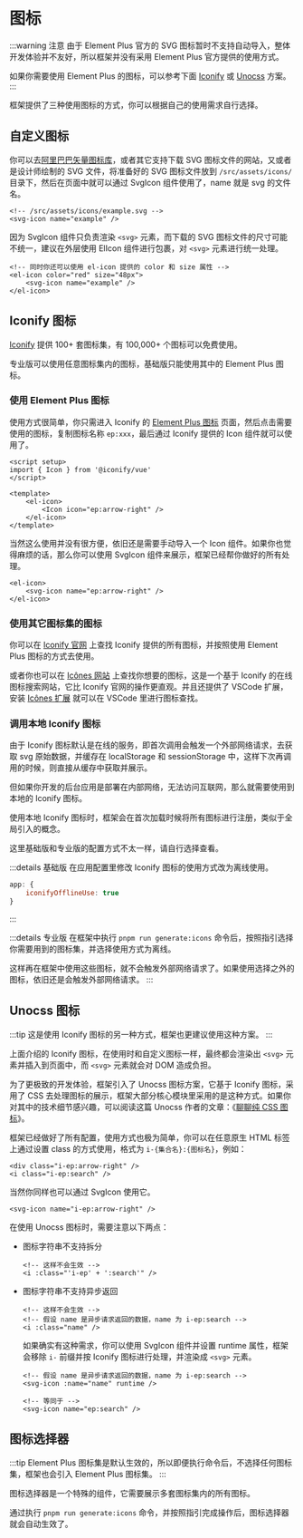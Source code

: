# 图标

:::warning 注意
由于 Element Plus 官方的 SVG 图标暂时不支持自动导入，整体开发体验并不友好，所以框架并没有采用 Element Plus 官方提供的使用方式。

如果你需要使用 Element Plus 的图标，可以参考下面 [Iconify](#iconify-图标) 或 [Unocss](#unocss-图标) 方案。
:::

框架提供了三种使用图标的方式，你可以根据自己的使用需求自行选择。

## 自定义图标

你可以去[阿里巴巴矢量图标库](https://www.iconfont.cn/)，或者其它支持下载 SVG 图标文件的网站，又或者是设计师绘制的 SVG 文件，将准备好的 SVG 图标文件放到 `/src/assets/icons/` 目录下，然后在页面中就可以通过 SvgIcon 组件使用了，name 就是 svg 的文件名。

```vue
<!-- /src/assets/icons/example.svg -->
<svg-icon name="example" />
```

因为 SvgIcon 组件只负责渲染 `<svg>` 元素，而下载的 SVG 图标文件的尺寸可能不统一，建议在外层使用 ElIcon 组件进行包裹，对 `<svg>` 元素进行统一处理。

```vue
<!-- 同时你还可以使用 el-icon 提供的 color 和 size 属性 -->
<el-icon color="red" size="48px">
    <svg-icon name="example" />
</el-icon>
```

## Iconify 图标

[Iconify](https://github.com/iconify/iconify) 提供 100+ 套图标集，有 100,000+ 个图标可以免费使用。

专业版可以使用任意图标集内的图标，基础版只能使用其中的 Element Plus 图标。

### 使用 Element Plus 图标

使用方式很简单，你只需进入 Iconify 的 [Element Plus 图标](https://icon-sets.iconify.design/ep/) 页面，然后点击需要使用的图标，复制图标名称 `ep:xxx`，最后通过 Iconify 提供的 Icon 组件就可以使用了。

```vue
<script setup>
import { Icon } from '@iconify/vue'
</script>

<template>
    <el-icon>
        <Icon icon="ep:arrow-right" />
    </el-icon>
</template>
```

当然这么使用并没有很方便，依旧还是需要手动导入一个 Icon 组件。如果你也觉得麻烦的话，那么你可以使用 SvgIcon 组件来展示，框架已经帮你做好的所有处理。

```vue-html
<el-icon>
    <svg-icon name="ep:arrow-right" />
</el-icon>
```

### 使用其它图标集的图标 <sup class="pro-badge" />

你可以在 [Iconify 官网](https://icon-sets.iconify.design/) 上查找 Iconify 提供的所有图标，并按照使用 Element Plus 图标的方式去使用。

或者你也可以在 [Icônes 网站](https://icones.js.org/) 上查找你想要的图标，这是一个基于 Iconify 的在线图标搜索网站，它比 Iconify 官网的操作更直观。并且还提供了 VSCode 扩展，安装 [Icônes 扩展](https://marketplace.visualstudio.com/items?itemName=afzalsayed96.icones) 就可以在 VSCode 里进行图标查找。

<ZoomImg src="/icones1.png" />

<ZoomImg src="/icones2.png" />

### 调用本地 Iconify 图标

由于 Iconify 图标默认是在线的服务，即首次调用会触发一个外部网络请求，去获取 svg 原始数据，并缓存在 localStorage 和 sessionStorage 中，这样下次再调用的时候，则直接从缓存中获取并展示。

但如果你开发的后台应用是部署在内部网络，无法访问互联网，那么就需要使用到本地的 Iconify 图标。

使用本地 Iconify 图标时，框架会在首次加载时候将所有图标进行注册，类似于全局引入的概念。

这里基础版和专业版的配置方式不太一样，请自行选择查看。


:::details 基础版
在应用配置里修改 Iconify 图标的使用方式改为离线使用。

```js
app: {
    iconifyOfflineUse: true
}
```
:::

:::details 专业版
在框架中执行 `pnpm run generate:icons` 命令后，按照指引选择你需要用到的图标集，并选择使用方式为离线。

这样再在框架中使用这些图标，就不会触发外部网络请求了。如果使用选择之外的图标，依旧还是会触发外部网络请求。
:::

## Unocss 图标 <sup class="pro-badge" />

:::tip
这是使用 Iconify 图标的另一种方式，框架也更建议使用这种方案。
:::

上面介绍的 Iconify 图标，在使用时和自定义图标一样，最终都会渲染出 `<svg>` 元素并插入到页面中，而 `<svg>` 元素就会对 DOM 造成负担。

为了更极致的开发体验，框架引入了 Unocss 图标方案，它基于 Iconify 图标，采用了 CSS 去处理图标的展示，框架大部分核心模块里采用的是这种方式。如果你对其中的技术细节感兴趣，可以阅读这篇 Unocss 作者的文章：《[聊聊纯 CSS 图标](https://antfu.me/posts/icons-in-pure-css-zh)》。

框架已经做好了所有配置，使用方式也极为简单，你可以在任意原生 HTML 标签上通过设置 class 的方式使用，格式为 `i-{集合名}:{图标名}`，例如：

```vue-html
<div class="i-ep:arrow-right" />
<i class="i-ep:search" />
```

当然你同样也可以通过 SvgIcon 使用它。

```vue-html
<svg-icon name="i-ep:arrow-right" />
```

在使用 Unocss 图标时，需要注意以下两点：

- 图标字符串不支持拆分

    ```vue-html
    <!-- 这样不会生效 -->
    <i :class="'i-ep' + ':search'" />
    ```

- 图标字符串不支持异步返回

    ```vue-html
    <!-- 这样不会生效 -->
    <!-- 假设 name 是异步请求返回的数据，name 为 i-ep:search -->
    <i :class="name" />
    ```

    如果确实有这种需求，你可以使用 SvgIcon 组件并设置 runtime 属性，框架会移除 `i-` 前缀并按 Iconify 图标进行处理，并渲染成 `<svg>` 元素。

    ```vue-html
    <!-- 假设 name 是异步请求返回的数据，name 为 i-ep:search -->
    <svg-icon :name="name" runtime />

    <!-- 等同于 -->
    <svg-icon name="ep:search" />
    ```

## 图标选择器 <sup class="pro-badge" />

:::tip
Element Plus 图标集是默认生效的，所以即便执行命令后，不选择任何图标集，框架也会引入 Element Plus 图标集。
:::

图标选择器是一个特殊的组件，它需要展示多套图标集内的所有图标。

通过执行 `pnpm run generate:icons` 命令，并按照指引完成操作后，图标选择器就会自动生效了。